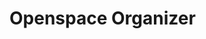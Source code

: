 # Openspace Organizer

<!--
   - Description
   - Installation
   - Usage
   - (Visuals)
   - (Contributors)
   - (Timeline)
   - (Personal situation) -->
